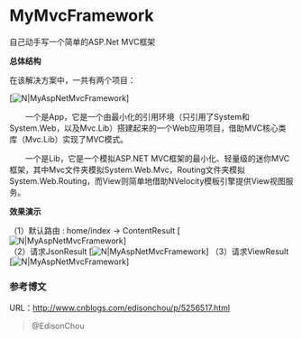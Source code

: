 # MyMvcFramework
自己动手写一个简单的ASP.Net MVC框架

**总体结构**

在该解决方案中，一共有两个项目：

[![N|MyAspNetMvcFramework](https://images2015.cnblogs.com/blog/381412/201603/381412-20160309011644757-51819148.jpg)]
<br/>

　　一个是App，它是一个由最小化的引用环境（只引用了System和System.Web，以及Mvc.Lib）搭建起来的一个Web应用项目，借助MVC核心类库（Mvc.Lib）实现了MVC模式。

　　一个是Lib，它是一个模拟ASP.NET MVC框架的最小化、轻量级的迷你MVC框架，其中Mvc文件夹模拟System.Web.Mvc，Routing文件夹模拟System.Web.Routing，而View则简单地借助NVelocity模板引擎提供View视图服务。

**效果演示**

（1）默认路由 : home/index -> ContentResult
[![N|MyAspNetMvcFramework](https://images2015.cnblogs.com/blog/381412/201603/381412-20160309021321163-1990046935.jpg)]<br/>
（2）请求JsonResult
[![N|MyAspNetMvcFramework](https://images2015.cnblogs.com/blog/381412/201603/381412-20160309021432288-1843050114.jpg)]
（3）请求ViewResult
[![N|MyAspNetMvcFramework](https://images2015.cnblogs.com/blog/381412/201603/381412-20160309021723835-136890602.jpg)]


### 参考博文

URL：<http://www.cnblogs.com/edisonchou/p/5256517.html>

> @EdisonChou
